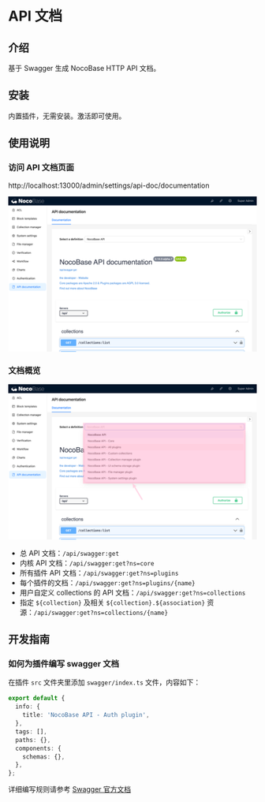# API 文档

<PluginInfo name="api-doc"></PluginInfo>

## 介绍

基于 Swagger 生成 NocoBase HTTP API 文档。  

## 安装

内置插件，无需安装。激活即可使用。

## 使用说明

### 访问 API 文档页面

http://localhost:13000/admin/settings/api-doc/documentation

![](./static/NFhXbRvfgoP08QxpAwdclb17nfc.png)

### 文档概览

![](./static/HYjubXpVOokLitxuC90cxSzHnJb.png)

- 总 API 文档：`/api/swagger:get`
- 内核 API 文档：`/api/swagger:get?ns=core`
- 所有插件 API 文档：`/api/swagger:get?ns=plugins`
- 每个插件的文档：`/api/swagger:get?ns=plugins/{name}`
- 用户自定义 collections 的 API 文档：`/api/swagger:get?ns=collections`
- 指定 `${collection}` 及相关 `${collection}.${association}` 资源：`/api/swagger:get?ns=collections/{name}`

## 开发指南

### 如何为插件编写 swagger 文档

在插件 `src` 文件夹里添加 `swagger/index.ts` 文件，内容如下：

```typescript
export default {
  info: {
    title: 'NocoBase API - Auth plugin',
  },
  tags: [],
  paths: {},
  components: {
    schemas: {},
  },
};
```

详细编写规则请参考 [Swagger 官方文档](https://swagger.io/docs/specification/about/)
